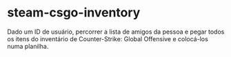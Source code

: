 # steam-csgo-inventory
Dado um ID de usuário, percorrer a lista de amigos da pessoa e pegar todos os itens do inventário de Counter-Strike: Global Offensive e colocá-los numa planilha.
